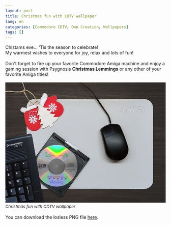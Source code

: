 ```yaml
---
layout: post
title: Christmas fun with CDTV wallpaper
lang: en
categories: [Commodore CDTV, Own Creation, Wallpapers]
tags: []
---
```

Chistams eve... ‘Tis the season to celebrate!<br>
My warmest wishes to everyone for joy, relax and lots of fun!
<br><br>
Don't forget to fire up your favorite Commodore Amiga machine and enjoy a gaming session with Psygnosis **Christmas Lemmings** or any other of your favorite Amiga titles!
<br><br>
<img src="\assets\img\post_previews\54-Commodore_Amiga_CDTV_Christmas_Fun_Wallpaper-preview.jpg"><br>
<span style="font-size:small; font-style: italic">Christmas fun with CDTV wallpaper</span>
<br><br>
You can download the losless PNG file <a href="https://app.box.com/s/7262nnug3so81olxugj3vuy0jj517n8e" target="_blank">here</a>.